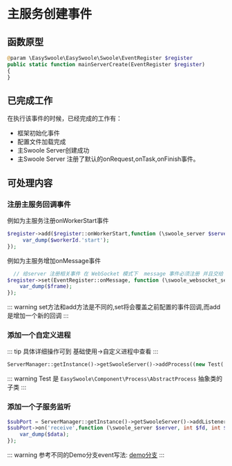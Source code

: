 # 主服务创建事件

## 函数原型

```php
@param \EasySwoole\EasySwoole\Swoole\EventRegister $register
public static function mainServerCreate(EventRegister $register)
{
}
```

## 已完成工作

在执行该事件的时候，已经完成的工作有：

- 框架初始化事件
- 配置文件加载完成
- 主Swoole Server创建成功
- 主Swoole Server 注册了默认的onRequest,onTask,onFinish事件。

## 可处理内容

### 注册主服务回调事件

例如为主服务注册onWorkerStart事件

```php
$register->add($register::onWorkerStart,function (\swoole_server $server,int $workerId){
     var_dump($workerId.'start');
});
```

例如为主服务增加onMessage事件

```php
  // 给server 注册相关事件 在 WebSocket 模式下  message 事件必须注册 并且交给 
$register->set(EventRegister::onMessage, function (\swoole_websocket_server $server, \swoole_websocket_frame $frame) {
    var_dump($frame);
});
```

::: warning 
set方法和add方法是不同的,set将会覆盖之前配置的事件回调,而add是增加一个新的回调
:::

### 添加一个自定义进程

::: tip
具体详细操作可到 基础使用->自定义进程中查看
:::

```php
ServerManager::getInstance()->getSwooleServer()->addProcess((new Test('test_process'))->getProcess());
```

::: warning 
Test 是 `EasySwoole\Component\Process\AbstractProcess` 抽象类的子类
:::

### 添加一个子服务监听

```php
$subPort = ServerManager::getInstance()->getSwooleServer()->addListener('0.0.0.0',9503,SWOOLE_TCP);
$subPort->on('receive',function (\swoole_server $server, int $fd, int $reactor_id, string $data){
    var_dump($data);
});
```


::: warning 
参考不同的Demo分支event写法: [demo分支](https://github.com/easy-swoole/demo/branches)
:::
